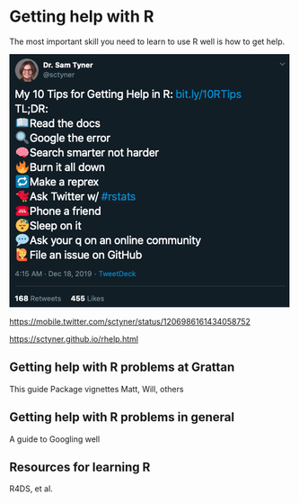 # Getting help with R 

The most important skill you need to learn to use R well is how to get help. 

[![Getting help](atlas/getting_help_tweet.png)](https://mobile.twitter.com/sctyner/status/1206986161434058752)

https://mobile.twitter.com/sctyner/status/1206986161434058752

https://sctyner.github.io/rhelp.html



## Getting help with R problems at Grattan

This guide
Package vignettes
Matt, Will, others

## Getting help with R problems in general

A guide to Googling well

## Resources for learning R

R4DS, et al.
